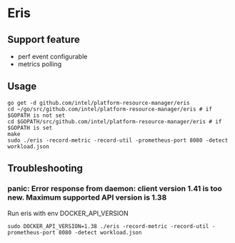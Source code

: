 # Eris
## Support feature
* perf event configurable
* metrics polling
## Usage
```
go get -d github.com/intel/platform-resource-manager/eris
cd ~/go/src/github.com/intel/platform-resource-manager/eris # if $GOPATH is not set
cd $GOPATH/src/github.com/intel/platform-resource-manager/eris # if $GOPATH is set
make
sudo ./eris -record-metric -record-util -prometheus-port 8080 -detect workload.json
```
## Troubleshooting

### panic: Error response from daemon: client version 1.41 is too new. Maximum supported API version is 1.38

Run eris with env DOCKER_API_VERSION
```
sudo DOCKER_API_VERSION=1.38 ./eris -record-metric -record-util -prometheus-port 8080 -detect workload.json
```